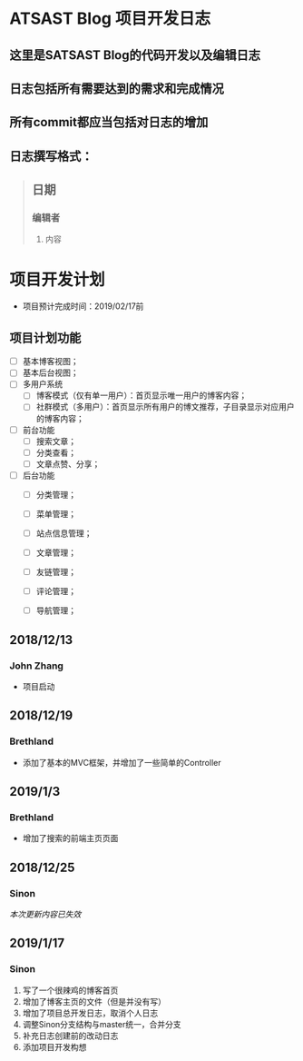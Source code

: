 # ATSAST Blog 项目开发日志
## 这里是SATSAST Blog的代码开发以及编辑日志
## 日志包括所有需要达到的需求和完成情况
## 所有commit都应当包括对日志的增加
## 日志撰写格式：
> ## 日期
> ### 编辑者
> 1. 内容

# 项目开发计划
* 项目预计完成时间：2019/02/17前
## 项目计划功能
- [ ] 基本博客视图；
- [ ] 基本后台视图；
- [ ] 多用户系统
  - [ ] 博客模式（仅有单一用户）：首页显示唯一用户的博客内容；
  - [ ] 社群模式（多用户）：首页显示所有用户的博文推荐，子目录显示对应用户的博客内容；
- [ ] 前台功能
  - [ ] 搜索文章；
  - [ ] 分类查看；
  - [ ] 文章点赞、分享；
- [ ] 后台功能
  - [ ] 分类管理；
  - [ ] 菜单管理；
  - [ ] 站点信息管理；
  - [ ] 文章管理；
  - [ ] 友链管理；
  - [ ] 评论管理；
  - [ ] 导航管理；


## 2018/12/13
### John Zhang
* 项目启动

## 2018/12/19
### Brethland
* 添加了基本的MVC框架，并增加了一些简单的Controller

## 2019/1/3
### Brethland
* 增加了搜索的前端主页页面

## 2018/12/25
### Sinon
*本次更新内容已失效*  

## 2019/1/17 
### Sinon
1. 写了一个很辣鸡的博客首页  
2. 增加了博客主页的文件（但是并没有写）
3. 增加了项目总开发日志，取消个人日志
4. 调整Sinon分支结构与master统一，合并分支
5. 补充日志创建前的改动日志
6. 添加项目开发构想
